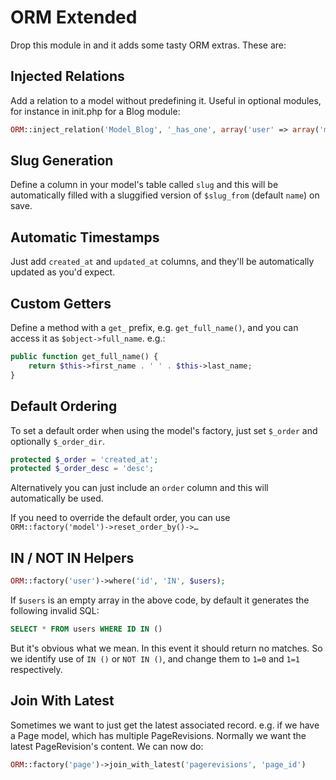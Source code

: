 ORM Extended
============

Drop this module in and it adds some tasty ORM extras. These are:


Injected Relations
------------------

Add a relation to a model without predefining it. Useful in optional modules, for instance in init.php for a Blog module:

```php
ORM::inject_relation('Model_Blog', '_has_one', array('user' => array('model' => 'user'))))
```


Slug Generation
---------------

Define a column in your model's table called `slug` and this will be automatically filled with a sluggified version of `$slug_from` (default `name`) on save.


Automatic Timestamps
--------------------

Just add `created_at` and `updated_at` columns, and they'll be automatically updated as you'd expect.


Custom Getters
--------------

Define a method with a `get_` prefix, e.g. `get_full_name()`, and you can access it as `$object->full_name`. e.g.:

```php
public function get_full_name() {
	return $this->first_name . ' ' . $this->last_name;
}
```


Default Ordering
----------------

To set a default order when using the model's factory, just set `$_order` and optionally `$_order_dir`.

```php
protected $_order = 'created_at';
protected $_order_desc = 'desc';
```

Alternatively you can just include an `order` column and this will automatically be used.

If you need to override the default order, you can use `ORM::factory('model')->reset_order_by()->…`


IN / NOT IN Helpers
-------------------

```php
ORM::factory('user')->where('id', 'IN', $users);
```

If `$users` is an empty array in the above code, by default it generates the following invalid SQL:

```sql
SELECT * FROM users WHERE ID IN ()
```

But it's obvious what we mean. In this event it should return no matches. So we identify use of `IN ()` or `NOT IN ()`, and change them to `1=0` and `1=1` respectively.


Join With Latest
----------------

Sometimes we want to just get the latest associated record. e.g. if we have a Page model, which has multiple PageRevisions. Normally we want the latest PageRevision's content. We can now do:

```php
ORM::factory('page')->join_with_latest('pagerevisions', 'page_id')
```